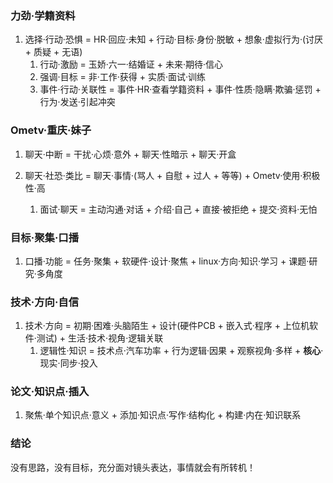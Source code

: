 ### 力劲·学籍资料


1. 选择·行动·恐惧 = HR·回应·未知 + 行动·目标·身份·脱敏 + 想象·虚拟行为·(讨厌 + 质疑 + 无语)
	1. 行动·激励 = 玉娇·六一·结婚证 + 未来·期待·信心
	2. 强调·目标 = 非·工作·获得 + 实质·面试·训练
	3. 事件·行动·关联性 = 事件·HR·查看学籍资料 + 事件·性质·隐瞒·欺骗·惩罚 + 行为·发送·引起冲突


### Ometv·重庆·妹子

1. 聊天·中断 = 干扰·心烦·意外 + 聊天·性暗示 + 聊天·开盒 


2. 聊天·社恐·类比 = 聊天·事情·(骂人 + 自慰 + 过人 + 等等) + Ometv·使用·积极性·高
	1. 面试·聊天 = 主动沟通·对话 + 介绍·自己 + 直接·被拒绝 + 提交·资料·无怕



### 目标·聚集·口播

1. 口播·功能 = 任务·聚集 + 软硬件·设计·聚焦 + linux·方向·知识·学习 + 课题·研究·多角度


### 技术·方向·自信

1. 技术·方向 = 初期·困难·头脑陌生 + 设计(硬件PCB + 嵌入式·程序 + 上位机软件·测试) + 生活·技术·视角·逻辑关联
	1. 逻辑性·知识 = 技术点·汽车功率 + 行为逻辑·因果 + 观察视角·多样 + **核心**·现实·同步·投入

### 论文·知识点·插入

1. 聚焦·单个知识点·意义 + 添加·知识点·写作·结构化 + 构建·内在·知识联系



### 结论

没有思路，没有目标，充分面对镜头表达，事情就会有所转机！